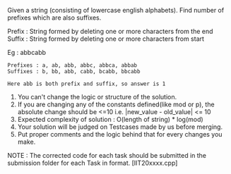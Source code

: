 Given a string (consisting of lowercase english alphabets). Find number of prefixes which are also suffixes.

Prefix : String formed by deleting one or more characters from the end
Suffix : String formed by deleting one or more characters from start

Eg : abbcabb
	
	Prefixes : a, ab, abb, abbc, abbca, abbab
	Suffixes : b, bb, abb, cabb, bcabb, bbcabb
	
	Here abb is both prefix and suffix, so answer is 1

1. You can't change the logic or structure of the solution.
2. If you are changing any of the constants defined(like mod or p), the absolute change should be <=10
 	i.e. |new_value - old_value| <= 10
3. Expected complexity of solution : O(length of string) * log(mod)
4. Your solution will be judged on Testcases made by us before merging.
5. Put proper comments and the logic behind that for every changes you make.

NOTE : The corrected code for each task should be submitted in the submission folder for each Task in format. [IIT20xxxx.cpp]
